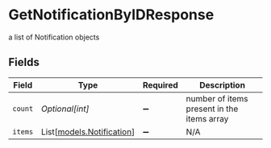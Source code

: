 # GetNotificationByIDResponse

a list of Notification objects


## Fields

| Field                                                  | Type                                                   | Required                                               | Description                                            |
| ------------------------------------------------------ | ------------------------------------------------------ | ------------------------------------------------------ | ------------------------------------------------------ |
| `count`                                                | *Optional[int]*                                        | :heavy_minus_sign:                                     | number of items present in the items array             |
| `items`                                                | List[[models.Notification](../models/notification.md)] | :heavy_minus_sign:                                     | N/A                                                    |